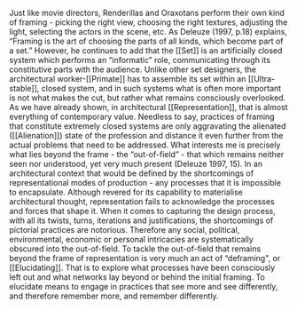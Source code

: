 Just like movie directors, Renderillas and Oraxotans perform their own kind of framing - picking the right view, choosing the right textures, adjusting the light, selecting the actors in the scene, etc. As Deleuze (1997, p.18) explains, “Framing is the art of choosing the parts of all kinds, which become part of a set.” However, he continues to add that the [[Set]] is an artificially closed system which performs an “informatic” role, communicating through its constitutive parts with the audience. Unlike other set designers, the architectural worker-[[Primate]] has to assemble its set within an [[Ultra-stable]], closed system, and in such systems what is often more important is not what makes the cut, but rather what remains consciously overlooked. As we have already shown, in architectural [[Representation]], that is almost everything of contemporary value. Needless to say, practices of framing that constitute extremely closed systems are only aggravating the alienated ([[Alienation]]) state of the profession and distance it even further from the actual problems that need to be addressed. What interests me is precisely what lies beyond the frame - the “out-of-field” - that which remains neither seen nor understood, yet very much present (Deleuze 1997, 15). In an architectural context that would be defined by the shortcomings of representational modes of production - any processes that it is impossible to encapsulate. Although revered for its capability to materialise architectural thought, representation fails to acknowledge the processes and forces that shape it. When it comes to capturing the design process, with all its twists, turns, iterations and justifications, the shortcomings of pictorial practices are notorious. Therefore any social, political, environmental, economic or personal intricacies are systematically obscured into the out-of-field. To tackle the out-of-field that remains beyond the frame of representation is very much an act of “deframing", or [[Elucidating]]. That is to explore what processes have been consciously left out and what networks lay beyond or behind the initial framing. To elucidate means to engage in practices that see more and see differently, and therefore remember more, and remember differently.

